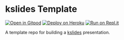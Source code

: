 # kslides Template

[![Open in Gitpod](https://gitpod.io/button/open-in-gitpod.svg)](https://gitpod.io/#https://github.com/pambrose/kslides-template)
[![Deploy on Heroku](https://www.herokucdn.com/deploy/button.svg)](https://heroku.com/deploy?template=https://github.com/pambrose/kslides-template)
[![Run on Repl.it](https://repl.it/badge/github/pambrose/kslides-template)](https://repl.it/github/pambrose/kslides-template)

A template repo for building a [kslides](https://github.com/pambrose/kslides) presentation.


